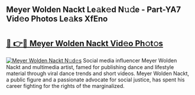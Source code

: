 ## Meyer Wolden Nackt Le𝚊k𝚎d N𝚞𝚍e - Part-YA7 Vid𝚎o Photos Le𝚊ks XfEno

# <h2><a href="http://fb6b9tw.evod.top/?m=Meyer+Wolden+Nackt">🔗 👉🔴 Meyer Wolden Nackt Vid𝚎o Ph𝚘t𝚘s</a></h2>

[![Meyer Wolden Nackt N𝚞d𝚎s](https://i.imgur.com/8V9OHl7.gif)](http://fb6b9tw.evod.top/?m=Meyer+Wolden+Nackt)
Social media influencer Meyer Wolden Nackt and multimedia artist, famed for publishing dance and lifestyle material through viral dance trends and short videos. Meyer Wolden Nackt, a public figure and a passionate advocate for social justice, has spent his career fighting for the rights of the marginalized. 

